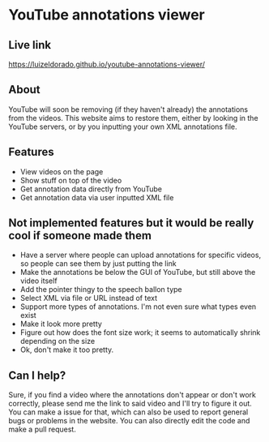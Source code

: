 # YouTube annotations viewer

## Live link

https://luizeldorado.github.io/youtube-annotations-viewer/

## About

YouTube will soon be removing (if they haven't already) the annotations from the videos. This website aims to restore them, either by looking in the YouTube servers, or by you inputting your own XML annotations file.

## Features

* View videos on the page
* Show stuff on top of the video
* Get annotation data directly from YouTube
* Get annotation data via user inputted XML file

## Not implemented features but it would be really cool if someone made them

* Have a server where people can upload annotations for specific videos, so people can see them by just putting the link
* Make the annotations be below the GUI of YouTube, but still above the video itself
* Add the pointer thingy to the speech ballon type
* Select XML via file or URL instead of text
* Support more types of annotations. I'm not even sure what types even exist
* Make it look more pretty
* Figure out how does the font size work; it seems to automatically shrink depending on the size
* Ok, don't make it too pretty.

## Can I help?

Sure, if you find a video where the annotations don't appear or don't work correctly, please send me the link to said video and I'll try to figure it out. You can make a issue for that, which can also be used to report general bugs or problems in the website. You can also directly edit the code and make a pull request.
